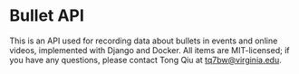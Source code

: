 # Bullet API

This is an API used for recording data about bullets in events and online videos, implemented with Django and Docker. All items are MIT-licensed; if you have any questions, please contact Tong Qiu at [tq7bw@virginia.edu](mailto:tq7bw@virginia.edu).

